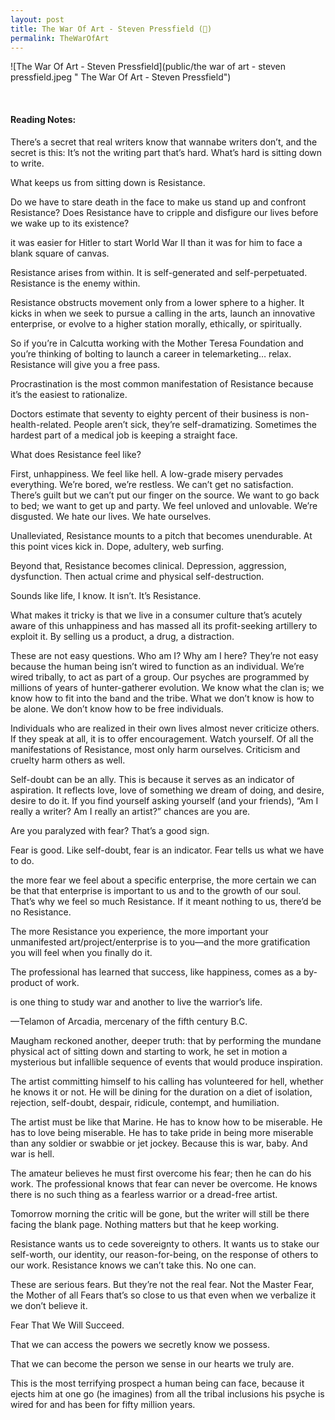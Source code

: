 ```yaml
---
layout: post
title: The War Of Art - Steven Pressfield (📱)
permalink: TheWarOfArt
---
```


![The War Of Art - Steven Pressfield](public/the war of art - steven pressfield.jpeg " The War Of Art - Steven Pressfield")

<!-- <!-- **Rating > -->

<br>

#### Reading Notes:

There’s a secret that real writers know that wannabe writers don’t, and the secret is this: It’s not the writing part that’s hard. What’s hard is sitting down to write.

What keeps us from sitting down is Resistance.

Do we have to stare death in the face to make us stand up and confront Resistance? Does Resistance have to cripple and disfigure our lives before we wake up to its existence?

it was easier for Hitler to start World War II than it was for him to face a blank square of canvas.

Resistance arises from within. It is self-generated and self-perpetuated. Resistance is the enemy within.

Resistance obstructs movement only from a lower sphere to a higher. It kicks in when we seek to pursue a calling in the arts, launch an innovative enterprise, or evolve to a higher station morally, ethically, or spiritually.

So if you’re in Calcutta working with the Mother Teresa Foundation and you’re thinking of bolting to launch a career in telemarketing… relax. Resistance will give you a free pass.

Procrastination is the most common manifestation of Resistance because it’s the easiest to rationalize.

Doctors estimate that seventy to eighty percent of their business is non-health-related. People aren’t sick, they’re self-dramatizing. Sometimes the hardest part of a medical job is keeping a straight face.

What does Resistance feel like?

First, unhappiness. We feel like hell. A low-grade misery pervades everything. We’re bored, we’re restless. We can’t get no satisfaction. There’s guilt but we can’t put our finger on the source. We want to go back to bed; we want to get up and party. We feel unloved and unlovable. We’re disgusted. We hate our lives. We hate ourselves.

Unalleviated, Resistance mounts to a pitch that becomes unendurable. At this point vices kick in. Dope, adultery, web surfing.

Beyond that, Resistance becomes clinical. Depression, aggression, dysfunction. Then actual crime and physical self-destruction.

Sounds like life, I know. It isn’t. It’s Resistance.

What makes it tricky is that we live in a consumer culture that’s acutely aware of this unhappiness and has massed all its profit-seeking artillery to exploit it. By selling us a product, a drug, a distraction.

These are not easy questions. Who am I? Why am I here? They’re not easy because the human being isn’t wired to function as an individual. We’re wired tribally, to act as part of a group. Our psyches are programmed by millions of years of hunter-gatherer evolution. We know what the clan is; we know how to fit into the band and the tribe. What we don’t know is how to be alone. We don’t know how to be free individuals.

Individuals who are realized in their own lives almost never criticize others. If they speak at all, it is to offer encouragement. Watch yourself. Of all the manifestations of Resistance, most only harm ourselves. Criticism and cruelty harm others as well.

Self-doubt can be an ally. This is because it serves as an indicator of aspiration. It reflects love, love of something we dream of doing, and desire, desire to do it. If you find yourself asking yourself (and your friends), “Am I really a writer? Am I really an artist?” chances are you are.

Are you paralyzed with fear? That’s a good sign.

Fear is good. Like self-doubt, fear is an indicator. Fear tells us what we have to do.

the more fear we feel about a specific enterprise, the more certain we can be that that enterprise is important to us and to the growth of our soul. That’s why we feel so much Resistance. If it meant nothing to us, there’d be no Resistance.

The more Resistance you experience, the more important your unmanifested art/project/enterprise is to you—and the more gratification you will feel when you finally do it.

The professional has learned that success, like happiness, comes as a by-product of work.

is one thing to study war
and another to live the warrior’s life.

—Telamon of Arcadia,
mercenary of the fifth century B.C.

Maugham reckoned another, deeper truth: that by performing the mundane physical act of sitting down and starting to work, he set in motion a mysterious but infallible sequence of events that would produce inspiration.

The artist committing himself to his calling has volunteered for hell, whether he knows it or not. He will be dining for the duration on a diet of isolation, rejection, self-doubt, despair, ridicule, contempt, and humiliation.

The artist must be like that Marine. He has to know how to be miserable. He has to love being miserable. He has to take pride in being more miserable than any soldier or swabbie or jet jockey. Because this is war, baby. And war is hell.

The amateur believes he must first overcome his fear; then he can do his work. The professional knows that fear can never be overcome. He knows there is no such thing as a fearless warrior or a dread-free artist.

Tomorrow morning the critic will be gone, but the writer will still be there facing the blank page. Nothing matters but that he keep working.

Resistance wants us to cede sovereignty to others. It wants us to stake our self-worth, our identity, our reason-for-being, on the response of others to our work. Resistance knows we can’t take this. No one can.

These are serious fears. But they’re not the real fear. Not the Master Fear, the Mother of all Fears that’s so close to us that even when we verbalize it we don’t believe it.

Fear That We Will Succeed.

That we can access the powers we secretly know we possess.

That we can become the person we sense in our hearts we truly are.

This is the most terrifying prospect a human being can face, because it ejects him at one go (he imagines) from all the tribal inclusions his psyche is wired for and has been for fifty million years.
